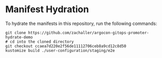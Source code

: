 # Manifest Hydration

To hydrate the manifests in this repository, run the following commands:

```shell
git clone https://github.com/zachaller/argocon-gitops-promoter-hydrate-demo
# cd into the cloned directory
git checkout ccaea7d220e2f56de11112706ceb8a9cd12c8d50
kustomize build ./user-configuration/staging/e2e
```
